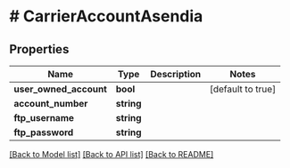 # # CarrierAccountAsendia

## Properties

Name | Type | Description | Notes
------------ | ------------- | ------------- | -------------
**user_owned_account** | **bool** |  | [default to true]
**account_number** | **string** |  |
**ftp_username** | **string** |  |
**ftp_password** | **string** |  |

[[Back to Model list]](../../README.md#models) [[Back to API list]](../../README.md#endpoints) [[Back to README]](../../README.md)

